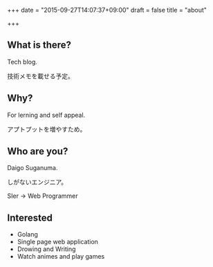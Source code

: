 +++
date = "2015-09-27T14:07:37+09:00"
draft = false
title = "about"

+++

## What is there?

Tech blog.

技術メモを載せる予定。

## Why?

For lerning and self appeal.

アプトプットを増やすため。

## Who are you?

Daigo Suganuma.

しがないエンジニア。

SIer -> Web Programmer

## Interested

* Golang
* Single page web application
* Drowing and Writing
* Watch animes and play games
